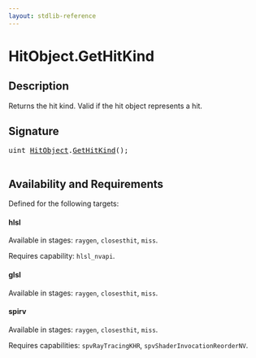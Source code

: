 ```yaml
---
layout: stdlib-reference
---
```


# HitObject\.GetHitKind

## Description

Returns the hit kind. Valid if the hit object represents a hit.




## Signature 

<pre>
<span class="code_keyword">uint</span> <a href="../types/hitobject-03/index" class="code_type">HitObject</a>.<a href="gethitkind-036">GetHitKind</a>();

</pre>

## Availability and Requirements

Defined for the following targets:

#### hlsl
Available in stages: `raygen`, `closesthit`, `miss`.

Requires capability: `hlsl_nvapi`.
#### glsl
Available in stages: `raygen`, `closesthit`, `miss`.

#### spirv
Available in stages: `raygen`, `closesthit`, `miss`.

Requires capabilities: `spvRayTracingKHR`, `spvShaderInvocationReorderNV`.


